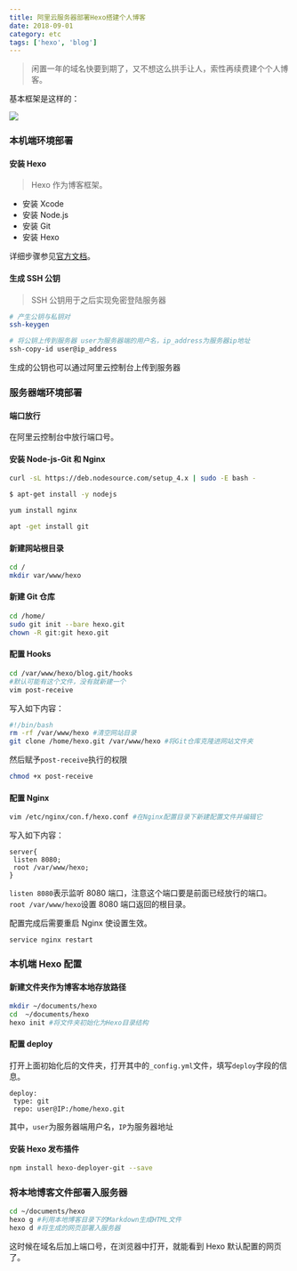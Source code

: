 ```yaml
---
title: 阿里云服务器部署Hexo搭建个人博客
date: 2018-09-01
category: etc
tags: ['hexo', 'blog']
---
```


> 闲置一年的域名快要到期了，又不想这么拱手让人，索性再续费建个个人博客。

基本框架是这样的：

![](https://ws1.sinaimg.cn/large/00706IQxgy1fuvd198ghjj31220ohtch.jpg)

### 本机端环境部署

#### 安装 Hexo

> Hexo 作为博客框架。

- 安装 Xcode
- 安装 Node.js
- 安装 Git
- 安装 Hexo

详细步骤参见[官方文档](https://hexo.io/zh-cn/docs/)。

#### 生成 SSH 公钥

> SSH 公钥用于之后实现免密登陆服务器

```bash
# 产生公钥与私钥对
ssh-keygen

# 将公钥上传到服务器 user为服务器端的用户名，ip_address为服务器ip地址
ssh-copy-id user@ip_address
```

生成的公钥也可以通过阿里云控制台上传到服务器

### 服务器端环境部署

#### 端口放行

在阿里云控制台中放行端口号。

#### 安装 Node-js-Git 和 Nginx

```bash
curl -sL https://deb.nodesource.com/setup_4.x | sudo -E bash -

$ apt-get install -y nodejs

yum install nginx

apt -get install git
```

#### 新建网站根目录

```bash
cd /
mkdir var/www/hexo
```

#### 新建 Git 仓库

```bash
cd /home/
sudo git init --bare hexo.git
chown -R git:git hexo.git
```

#### 配置 Hooks

```bash
cd /var/www/hexo/blog.git/hooks
#默认可能有这个文件，没有就新建一个
vim post-receive
```

写入如下内容：

```bash
#!/bin/bash
rm -rf /var/www/hexo #清空网站目录
git clone /home/hexo.git /var/www/hexo #将Git仓库克隆进网站文件夹
```

然后赋予`post-receive`执行的权限

```bash
chmod +x post-receive
```

#### 配置 Nginx

```bash
vim /etc/nginx/con.f/hexo.conf #在Nginx配置目录下新建配置文件并编辑它
```

写入如下内容：

```
server{
 listen 8080;
 root /var/www/hexo;
}
```

`listen 8080`表示监听 8080 端口，注意这个端口要是前面已经放行的端口。  
`root /var/www/hexo`设置 8080 端口返回的根目录。

配置完成后需要重启 Nginx 使设置生效。

```
service nginx restart
```

### 本机端 Hexo 配置

#### 新建文件夹作为博客本地存放路径

```bash
mkdir ~/documents/hexo
cd  ~/documents/hexo
hexo init #将文件夹初始化为Hexo目录结构
```

#### 配置 deploy

打开上面初始化后的文件夹，打开其中的`_config.yml`文件，填写`deploy`字段的信息。

```
deploy:
 type: git
 repo: user@IP:/home/hexo.git
```

其中，`user`为服务器端用户名，`IP`为服务器地址

#### 安装 Hexo 发布插件

```bash
npm install hexo-deployer-git --save
```

### 将本地博客文件部署入服务器

```bash
cd ~/documents/hexo
hexo g #利用本地博客目录下的Markdown生成HTML文件
hexo d #将生成的网页部署入服务器
```

这时候在域名后加上端口号，在浏览器中打开，就能看到 Hexo 默认配置的网页了。
